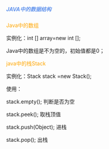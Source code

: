 ##### <font color='cornflowerblue'>JAVA中的数据结构</font>

<font color='orange'>Java中的数组</font>

实例化：int [] array=new int [];

Java中的数组是不为空的，初始值都是0；



<font color='orange'>java中的栈Stack</font>

实例化：Stack stack =new Stack();

使用：

stack.empty(); 判断是否为空

stack.peek(); 取栈顶值

stack.push(Object); 进栈

stack.pop(); 出栈